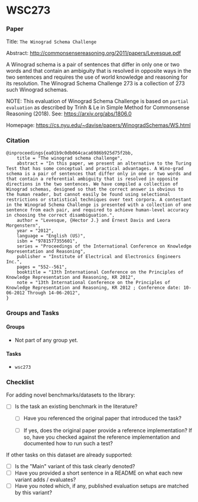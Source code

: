 # WSC273

### Paper

Title: `The Winograd Schema Challenge`

Abstract: http://commonsensereasoning.org/2011/papers/Levesque.pdf

A Winograd schema is a pair of sentences that differ in only one or two words
and that contain an ambiguity that is resolved in opposite ways in the two
sentences and requires the use of world knowledge and reasoning for its resolution.
The Winograd Schema Challenge 273 is a collection of 273 such Winograd schemas.

NOTE: This evaluation of Winograd Schema Challenge is based on `partial evaluation`
as described by Trinh & Le in Simple Method for Commonsense Reasoning (2018).
See: https://arxiv.org/abs/1806.0

Homepage: https://cs.nyu.edu/~davise/papers/WinogradSchemas/WS.html


### Citation

```
@inproceedings{ea01b9c0db064caca6986b925d75f2bb,
    title = "The winograd schema challenge",
    abstract = "In this paper, we present an alternative to the Turing Test that has some conceptual and practical advantages. A Wino-grad schema is a pair of sentences that differ only in one or two words and that contain a referential ambiguity that is resolved in opposite directions in the two sentences. We have compiled a collection of Winograd schemas, designed so that the correct answer is obvious to the human reader, but cannot easily be found using selectional restrictions or statistical techniques over text corpora. A contestant in the Winograd Schema Challenge is presented with a collection of one sentence from each pair, and required to achieve human-level accuracy in choosing the correct disambiguation.",
    author = "Levesque, {Hector J.} and Ernest Davis and Leora Morgenstern",
    year = "2012",
    language = "English (US)",
    isbn = "9781577355601",
    series = "Proceedings of the International Conference on Knowledge Representation and Reasoning",
    publisher = "Institute of Electrical and Electronics Engineers Inc.",
    pages = "552--561",
    booktitle = "13th International Conference on the Principles of Knowledge Representation and Reasoning, KR 2012",
    note = "13th International Conference on the Principles of Knowledge Representation and Reasoning, KR 2012 ; Conference date: 10-06-2012 Through 14-06-2012",
}
```

### Groups and Tasks

#### Groups

* Not part of any group yet.

#### Tasks

* `wsc273`

### Checklist

For adding novel benchmarks/datasets to the library:
* [ ] Is the task an existing benchmark in the literature?
  * [ ] Have you referenced the original paper that introduced the task?
  * [ ] If yes, does the original paper provide a reference implementation? If so, have you checked against the reference implementation and documented how to run such a test?


If other tasks on this dataset are already supported:
* [ ] Is the "Main" variant of this task clearly denoted?
* [ ] Have you provided a short sentence in a README on what each new variant adds / evaluates?
* [ ] Have you noted which, if any, published evaluation setups are matched by this variant?
